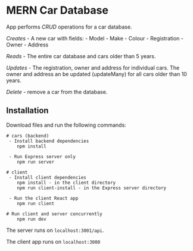 # MERN Car Database

App performs _CRUD_ operations for a car database.

_Creates_ - A new car with fields: - Model - Make - Colour - Registration - Owner - Address

_Reads_ - The entire car database and cars older than 5 years.

_Updates_ - The registration, owner and address for individual cars. The owner and address an be updated (updateMany) for all cars older than 10 years.

_Delete_ - remove a car from the database.

## Installation

Download files and run the following commands:

```
# cars (backend)
 - Install backend dependencies
    npm install

 - Run Express server only
    npm run server

# client
 - Install client dependencies
    npm install - in the client directory
    npm run client-install - in the Express server directory

 - Run the client React app
    npm run client

# Run client and server concurrently
    npm run dev

```

The server runs on `localhost:3001/api`.

The client app runs on `localhost:3000`
